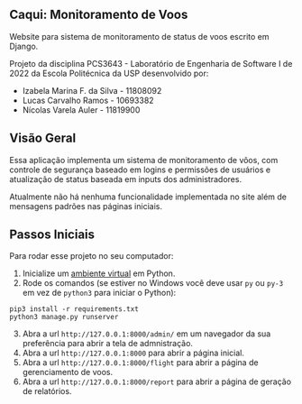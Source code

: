 ## Caqui: Monitoramento de Voos
Website para sistema de monitoramento de status de voos escrito em Django.

Projeto da disciplina PCS3643 - Laboratório de Engenharia de Software I de 2022 da Escola Politécnica da USP desenvolvido por:
  * Izabela Marina F. da Silva - 11808092
  * Lucas Carvalho Ramos - 10693382
  * Nícolas Varela Auler - 11819900

## Visão Geral
Essa aplicação implementa um sistema de monitoramento de vôos, com controle de segurança baseado em logins e permissões de usuários e atualização de status baseada em inputs dos administradores.

Atualmente não há nenhuma funcionalidade implementada no site além de mensagens padrões nas páginas iniciais.

## Passos Iniciais
Para rodar esse projeto no seu computador:
1.  Inicialize um [ambiente virtual](https://developer.mozilla.org/en-US/docs/Learn/Server-side/Django/development_environment) em Python.
2.  Rode os comandos (se estiver no Windows você deve usar  ```py``` ou ```py-3``` em vez de ```python3``` para iniciar o Python):
```
pip3 install -r requirements.txt
python3 manage.py runserver
```
3. Abra a url ```http://127.0.0.1:8000/admin/``` em um navegador da sua preferência para abrir a tela de admnistração.
4. Abra a url ```http://127.0.0.1:8000``` para abrir a página inicial.
5. Abra a url ```http://127.0.0.1:8000/flight``` para abrir a página de gerenciamento de voos.
6. Abra a url ```http://127.0.0.1:8000/report``` para abrir a página de geração de relatórios.
